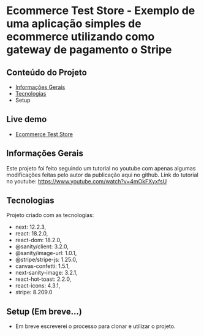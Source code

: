 # Ecommerce Test Store - Exemplo de uma aplicação simples de ecommerce utilizando como gateway de pagamento o Stripe

## Conteúdo do Projeto

- [Informações Gerais](#informações-gerais)
- [Tecnologias](#tecnologias)
- Setup

## Live demo

- [Ecommerce Test Store](https://ecommerce-example-pk7.vercel.app/)

## Informações Gerais

Este projeto foi feito seguindo um tutorial no youtube com apenas algumas modificações feitas pelo autor da publicação aqui no github.
Link do tutorial no youtube: https://www.youtube.com/watch?v=4mOkFXyxfsU

## Tecnologias

Projeto criado com as tecnologias:

- next: 12.2.3,
- react: 18.2.0,
- react-dom: 18.2.0,
- @sanity/client: 3.2.0,
- @sanity/image-url: 1.0.1,
- @stripe/stripe-js: 1.25.0,
- canvas-confetti: 1.5.1,
- next-sanity-image: 3.2.1,
- react-hot-toast: 2.2.0,
- react-icons: 4.3.1,
- stripe: 8.209.0

## Setup (Em breve...)

- Em breve escreverei o processo para clonar e utilizar o projeto.
